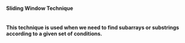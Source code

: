 <h4>Sliding Window Technique<h4>
  <br>
This technique is used when we need to find subarrays or substrings according to a given set of conditions.
